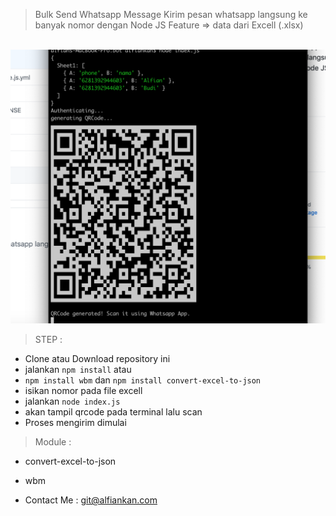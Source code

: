 > Bulk Send Whatsapp Message
> Kirim pesan whatsapp langsung ke banyak nomor dengan Node JS
> Feature => data dari Excell (.xlsx)

<br>
<img src="demo.png" />

> STEP  :

- Clone atau Download repository ini
- jalankan `npm install` atau
- `npm install wbm` dan `npm install convert-excel-to-json`
- isikan nomor pada file excell
- jalankan `node index.js`
- akan tampil qrcode pada terminal lalu scan
- Proses mengirim dimulai


> Module :

- convert-excel-to-json
- wbm

- Contact Me : git@alfiankan.com